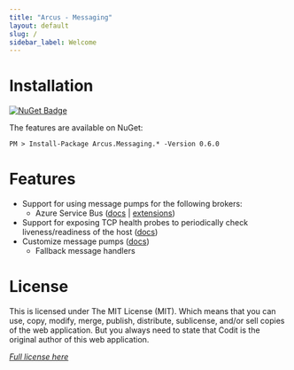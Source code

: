 ```yaml
---
title: "Arcus - Messaging"
layout: default
slug: /
sidebar_label: Welcome
---
```


# Installation

[![NuGet Badge](https://buildstats.info/nuget/Arcus.Messaging.Abstractions?packageVersion=0.6.0)](https://www.nuget.org/packages/Arcus.Messaging.Abstractions/0.6.0)

The features are available on NuGet:

```shell
PM > Install-Package Arcus.Messaging.* -Version 0.6.0
```

# Features

- Support for using message pumps for the following brokers:
    - Azure Service Bus ([docs](./features/message-pumps/service-bus.md) | [extensions](./features/service-bus))
- Support for exposing TCP health probes to periodically check liveness/readiness of the host ([docs](./features/tcp-health-probe.md))
- Customize message pumps ([docs](./features/message-pumps/customization.md))
    - Fallback message handlers
  
# License
This is licensed under The MIT License (MIT). Which means that you can use, copy, modify, merge, publish, distribute, sublicense, and/or sell copies of the web application. But you always need to state that Codit is the original author of this web application.

*[Full license here](https://github.com/arcus-azure/arcus.messaging/blob/master/LICENSE)*
